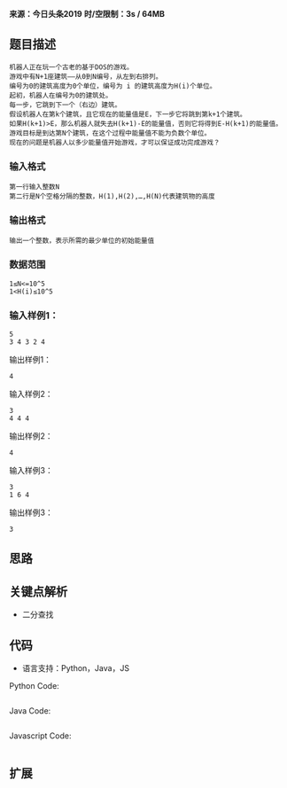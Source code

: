 **来源：今日头条2019**
**时/空限制：3s / 64MB**

## 题目描述

```
机器人正在玩一个古老的基于DOS的游戏。
游戏中有N+1座建筑——从0到N编号，从左到右排列。
编号为0的建筑高度为0个单位，编号为 i 的建筑高度为H(i)个单位。
起初，机器人在编号为0的建筑处。
每一步，它跳到下一个（右边）建筑。
假设机器人在第k个建筑，且它现在的能量值是E，下一步它将跳到第k+1个建筑。
如果H(k+1)>E，那么机器人就失去H(k+1)-E的能量值，否则它将得到E-H(k+1)的能量值。
游戏目标是到达第N个建筑，在这个过程中能量值不能为负数个单位。
现在的问题是机器人以多少能量值开始游戏，才可以保证成功完成游戏？
```

### 输入格式
```
第一行输入整数N
第二行是N个空格分隔的整数，H(1),H(2),…,H(N)代表建筑物的高度
```

### 输出格式
```
输出一个整数，表示所需的最少单位的初始能量值
```

### 数据范围
```
1≤N<=10^5
1<H(i)≤10^5
```

### 输入样例1：
```
5
3 4 3 2 4
```
输出样例1：
```
4
```
输入样例2：
```
3
4 4 4
```
输出样例2：
```
4
```
输入样例3：
```
3
1 6 4
```
输出样例3：
```
3
```


## 思路

## 关键点解析
- 二分查找

## 代码

- 语言支持：Python，Java，JS

Python Code:

```python

```

Java Code:

```java

```

Javascript Code:

```js

```


## 扩展
